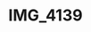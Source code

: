 ---
pid: '117'
layout: bg-photos
title: IMG_4139
filename: IMG_4176.jpg
caption: 
previous_pid: '116'
next_pid: '118'
permalink: "/photos/117.html"
---